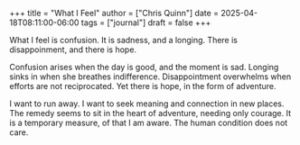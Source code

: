 +++
title = "What I Feel"
author = ["Chris Quinn"]
date = 2025-04-18T08:11:00-06:00
tags = ["journal"]
draft = false
+++

What I feel is confusion. It is sadness, and a longing. There is disappoinment, and there is hope.

Confusion arises when the day is good, and the moment is sad. Longing sinks in when she breathes
indifference. Disappointment overwhelms when efforts are not reciprocated. Yet there is hope,
in the form of adventure.

I want to run away. I want to seek meaning and connection in new places. The remedy seems to sit in
the heart of adventure, needing only courage. It is a temporary measure, of that I am aware. The
human condition does not care.
